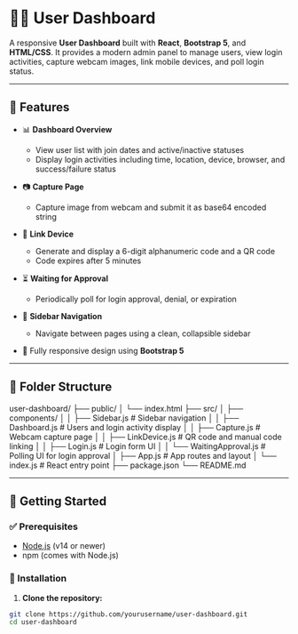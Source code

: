 # 🧑‍💻 User Dashboard

A responsive **User Dashboard** built with **React**, **Bootstrap 5**, and **HTML/CSS**. It provides a modern admin panel to manage users, view login activities, capture webcam images, link mobile devices, and poll login status.

---

## 🌟 Features

- 📊 **Dashboard Overview**
  - View user list with join dates and active/inactive statuses
  - Display login activities including time, location, device, browser, and success/failure status

- 📷 **Capture Page**
  - Capture image from webcam and submit it as base64 encoded string

- 🔗 **Link Device**
  - Generate and display a 6-digit alphanumeric code and a QR code
  - Code expires after 5 minutes

- ⏳ **Waiting for Approval**
  - Periodically poll for login approval, denial, or expiration

- 📂 **Sidebar Navigation**
  - Navigate between pages using a clean, collapsible sidebar

- 🎯 Fully responsive design using **Bootstrap 5**

---

## 📁 Folder Structure

user-dashboard/
├── public/
│ └── index.html
├── src/
│ ├── components/
│ │ ├── Sidebar.js # Sidebar navigation
│ │ ├── Dashboard.js # Users and login activity display
│ │ ├── Capture.js # Webcam capture page
│ │ ├── LinkDevice.js # QR code and manual code linking
│ │ ├── Login.js # Login form UI
│ │ └── WaitingApproval.js # Polling UI for login approval
│ ├── App.js # App routes and layout
│ └── index.js # React entry point
├── package.json
└── README.md

---

## 🚀 Getting Started

### ✅ Prerequisites

- [Node.js](https://nodejs.org/) (v14 or newer)
- npm (comes with Node.js)

### 🔧 Installation

1. **Clone the repository:**

```bash
git clone https://github.com/yourusername/user-dashboard.git
cd user-dashboard
